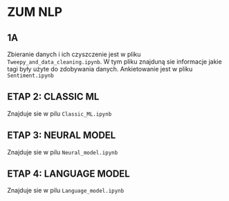 # ZUM NLP

## 1A
Zbieranie danych i ich czyszczenie jest w pliku ```Tweepy_and_data_cleaning.ipynb```. W tym pliku znajduną sie informacje jakie tagi były użyte do zdobywania danych. 
Ankietowanie jest w pliku ```Sentiment.ipynb```

## ETAP 2: CLASSIC ML
Znajduje sie w pilu ```Classic_ML.ipynb```

## ETAP 3: NEURAL MODEL
Znajduje sie w pilu ```Neural_model.ipynb```

## ETAP 4: LANGUAGE MODEL
Znajduje sie w pilu ```Language_model.ipynb```
